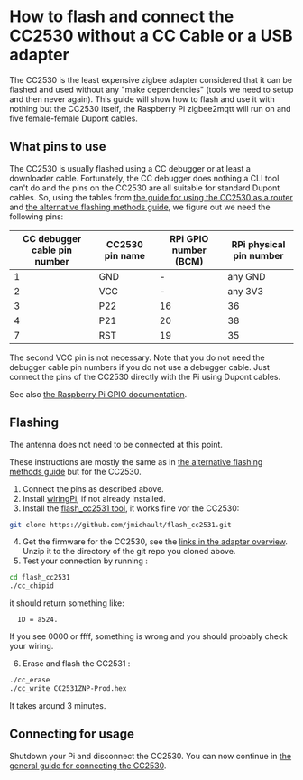 # How to flash and connect the CC2530 without a CC Cable or a USB adapter
The CC2530 is the least expensive zigbee adapter considered that it can be flashed and used without any "make dependencies" (tools we need to setup and then never again). This guide will show how to flash and use it with nothing but the CC2530 itself, the Raspberry Pi zigbee2mqtt will run on and five female-female Dupont cables.

## What pins to use
The CC2530 is usually flashed using a CC debugger or at least a downloader cable. Fortunately, the CC debugger does nothing a CLI tool can't do and the pins on the CC2530 are all suitable for standard Dupont cables. So, using the tables from [the guide for using the CC2530 as a router](how_to_create_a_cc2530_router.md) and [the alternative flashing methods guide](../information/alternative_flashing_methods.md), we figure out we need the following pins:

| CC debugger cable pin number | CC2530 pin name | RPi GPIO number (BCM) | RPi physical pin number |
| ----------- | ------ | ------ |------ |
| 1 | GND | - | any GND |
| 2 | VCC | - | any 3V3 |
| 3 | P22 | 16 | 36 |
| 4 | P21 | 20 | 38 |
| 7 | RST | 19 | 35 |

The second VCC pin is not necessary. Note that you do not need the debugger cable pin numbers if you do not use a debugger cable. Just connect the pins of the CC2530 directly with the Pi using Dupont cables.

See also [the Raspberry Pi GPIO documentation](https://www.raspberrypi.org/documentation/usage/gpio/).

## Flashing

The antenna does not need to be connected at this point.

These instructions are mostly the same as in [the alternative flashing methods guide](../information/alternative_flashing_methods.md) but for the CC2530.

1. Connect the pins as described above.
2. Install [wiringPi](http://wiringpi.com/download-and-install/), if not already installed.
3. Install the [flash_cc2531 tool](https://github.com/jmichault/flash_cc2531), it works fine vor the CC2530:
```bash
git clone https://github.com/jmichault/flash_cc2531.git
```
4. Get the firmware for the CC2530, see the [links in the adapter overview](../information/supported_adapters.md). Unzip it to the directory of the git repo you cloned above.
5. Test your connection by running :

```bash
cd flash_cc2531
./cc_chipid
```
it should return something like:
```
  ID = a524.
```
If you see 0000 or ffff, something is wrong and you should probably check your wiring.

6. Erase and flash the CC2531 :

```bash
./cc_erase
./cc_write CC2531ZNP-Prod.hex
```
It takes around 3 minutes.

## Connecting for usage

Shutdown your Pi and disconnect the CC2530. You can now continue in [the general guide for connecting the CC2530](../information/connecting_cc2530.html#to-a-raspberry-pi-zero).
